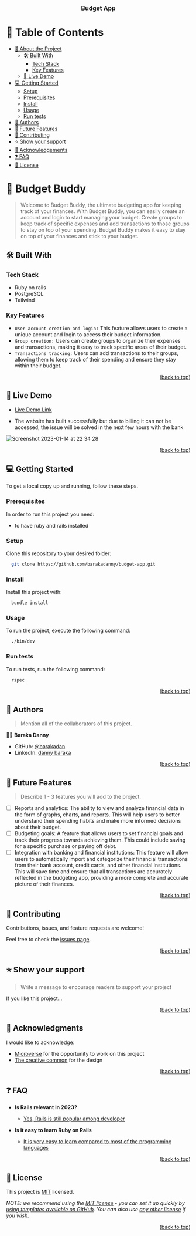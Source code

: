 <div align="center">

  <h3><b>Budget App</b></h3>

</div>

<!-- TABLE OF CONTENTS -->

# 📗 Table of Contents

- [📖 About the Project](#about-project)
  - [🛠 Built With](#built-with)
    - [Tech Stack](#tech-stack)
    - [Key Features](#key-features)
  - [🚀 Live Demo](#live-demo)
- [💻 Getting Started](#getting-started)
  - [Setup](#setup)
  - [Prerequisites](#prerequisites)
  - [Install](#install)
  - [Usage](#usage)
  - [Run tests](#run-tests)
- [👥 Authors](#authors)
- [🔭 Future Features](#future-features)
- [🤝 Contributing](#contributing)
- [⭐️ Show your support](#support)
- [🙏 Acknowledgements](#acknowledgements)
- [❓ FAQ](#faq)
- [📝 License](#license)

<!-- PROJECT DESCRIPTION -->

# 📖 Budget Buddy <a name="about-project"></a>

> Welcome to Budget Buddy, the ultimate budgeting app for keeping track of your finances. With Budget Buddy, you can easily create an account and login to start managing your budget. Create groups to keep track of specific expenses and add transactions to those groups to stay on top of your spending. Budget Buddy makes it easy to stay on top of your finances and stick to your budget.

## 🛠 Built With <a name="built-with"></a>

### Tech Stack <a name="tech-stack"></a>

- Ruby on rails
- PostgreSQL
- Tailwind

<!-- Features -->

### Key Features <a name="key-features"></a>

- `User account creation and login:` This feature allows users to create a unique account and login to access their budget information.
- `Group creation:` Users can create groups to organize their expenses and transactions, making it easy to track specific areas of their budget.
- `Transactions tracking:` Users can add transactions to their groups, allowing them to keep track of their spending and ensure they stay within their budget.

<p align="right">(<a href="#readme-top">back to top</a>)</p>

<!-- LIVE DEMO -->

## 🚀 Live Demo <a name="live-demo"></a>

- [Live Demo Link](https://www.loom.com/share/a3a855dcb9374b0f93e7ca8e4c39e9ba)

- The website has built successfully but due to billing it can not be accessed, the issue will be solved in the next few hours with the bank

![Screenshot 2023-01-14 at 22 34 28](https://user-images.githubusercontent.com/53088629/212495016-ade52a36-7d31-4378-acc8-0bcb03209cc1.png)


<p align="right">(<a href="#readme-top">back to top</a>)</p>

<!-- GETTING STARTED -->

## 💻 Getting Started <a name="getting-started"></a>

To get a local copy up and running, follow these steps.

### Prerequisites

In order to run this project you need:
- to have ruby and rails installed

### Setup

Clone this repository to your desired folder:

```sh
  git clone https://github.com/barakadanny/budget-app.git
```

### Install

Install this project with:


```sh
  bundle install
```

### Usage

To run the project, execute the following command:


```sh
  ./bin/dev
```

### Run tests

To run tests, run the following command:


```sh
  rspec
```
<p align="right">(<a href="#readme-top">back to top</a>)</p>

<!-- AUTHORS -->

## 👥 Authors <a name="authors"></a>

> Mention all of the collaborators of this project.

👨‍💻 **Baraka Danny**

- GitHub: [@barakadan](https://github.com/barakadanny)
- LinkedIn: [danny baraka](https://www.linkedin.com/in/danny-baraka-589156169/)

<p align="right">(<a href="#readme-top">back to top</a>)</p>

<!-- FUTURE FEATURES -->

## 🔭 Future Features <a name="future-features"></a>

> Describe 1 - 3 features you will add to the project.

- [ ] Reports and analytics: The ability to view and analyze financial data in the form of graphs, charts, and reports. This will help users to better understand their spending habits and make more informed decisions about their budget.
- [ ] Budgeting goals: A feature that allows users to set financial goals and track their progress towards achieving them. This could include saving for a specific purchase or paying off debt.
- [ ] Integration with banking and financial institutions: This feature will allow users to automatically import and categorize their financial transactions from their bank account, credit cards, and other financial institutions. This will save time and ensure that all transactions are accurately reflected in the budgeting app, providing a more complete and accurate picture of their finances.

<p align="right">(<a href="#readme-top">back to top</a>)</p>

<!-- CONTRIBUTING -->

## 🤝 Contributing <a name="contributing"></a>

Contributions, issues, and feature requests are welcome!

Feel free to check the [issues page](https://github.com/barakadanny/budget-app/issues).

<p align="right">(<a href="#readme-top">back to top</a>)</p>

<!-- SUPPORT -->

## ⭐️ Show your support <a name="support"></a>

> Write a message to encourage readers to support your project

If you like this project...

<p align="right">(<a href="#readme-top">back to top</a>)</p>

<!-- ACKNOWLEDGEMENTS -->

## 🙏 Acknowledgments <a name="acknowledgements"></a>

I would like to acknowledge:

- [Microverse](https://www.microverse.org/) for the opportunity to work on this project
- [The creative common](https://www.behance.net/gallery/19759151/Snapscan-iOs-design-and-branding?tracking_source=) for the design

<p align="right">(<a href="#readme-top">back to top</a>)</p>

<!-- FAQ (optional) -->

## ❓ FAQ <a name="faq"></a>

- **Is Rails relevant in 2023?**

  - [Yes, Rails is still popular among developer](https://blog.railwaymen.org/is-ruby-on-rails-dead)

- **Is it easy to learn Ruby on Rails**

  - [It is very easy to learn compared to most of the programming languages](https://careerkarma.com/blog/why-learn-ruby-on-rails/)

<p align="right">(<a href="#readme-top">back to top</a>)</p>

<!-- LICENSE -->

## 📝 License <a name="license"></a>

This project is [MIT](./LICENSE) licensed.

_NOTE: we recommend using the [MIT license](https://choosealicense.com/licenses/mit/) - you can set it up quickly by [using templates available on GitHub](https://docs.github.com/en/communities/setting-up-your-project-for-healthy-contributions/adding-a-license-to-a-repository). You can also use [any other license](https://choosealicense.com/licenses/) if you wish._

<p align="right">(<a href="#readme-top">back to top</a>)</p>
